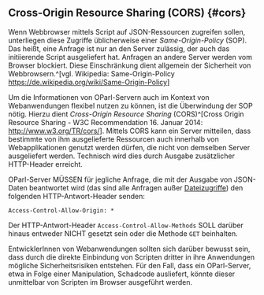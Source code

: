 Cross-Origin Resource Sharing (CORS)  {#cors}
------------------------------------

Wenn Webbrowser mittels Script auf JSON-Ressourcen zugreifen sollen,
unterliegen diese Zugriffe üblicherweise einer _Same-Origin-Policy_ (SOP).
Das heißt, eine Anfrage ist nur an den Server zulässig, der auch das
initiierende Script ausgeliefert hat. Anfragen an andere Server werden
vom Browser blockiert. Diese Einschränkung dient allgemein
der Sicherheit von Webbrowsern.^[vgl. Wikipedia: Same-Origin-Policy <https://de.wikipedia.org/wiki/Same-Origin-Policy>]

Um die Informationen von OParl-Servern auch im Kontext von Webanwendungen
flexibel nutzen zu können, ist die Überwindung der SOP nötig. Hierzu dient
_Cross-Origin Resource Sharing_ (CORS)^[Cross Origin Resource Sharing - 
W3C Recommendation 16. Januar 2014: <http://www.w3.org/TR/cors/>]. Mittels CORS
kann ein Server mitteilen, dass bestimmte von ihm ausgelieferte Ressourcen
auch innerhalb von Webapplikationen genutzt werden dürfen, die nicht von
demselben Server ausgeliefert werden. Technisch wird dies durch Ausgabe
zusätzlicher HTTP-Header erreicht.

OParl-Server MÜSSEN für jegliche Anfrage, die mit der Ausgabe von JSON-Daten
beantwortet wird (das sind alle Anfragen außer [Dateizugriffe](#dateizugriff))
den folgenden HTTP-Antwort-Header senden:

    Access-Control-Allow-Origin: *

Der HTTP-Antwort-Header `Access-Control-Allow-Methods` SOLL darüber hinaus
entweder NICHT gesetzt sein oder die Methode `GET` beinhalten.

EntwicklerInnen von Webanwendungen sollten sich darüber bewusst sein, dass
durch die direkte Einbindung von Scripten dritter in ihre Anwendungen mögliche
Sicherheitsrisiken entstehen. Für den Fall, dass ein OParl-Server, etwa in
Folge einer Manipulation, Schadcode ausliefert, könnte dieser unmittelbar
von Scripten im Browser ausgeführt werden.
